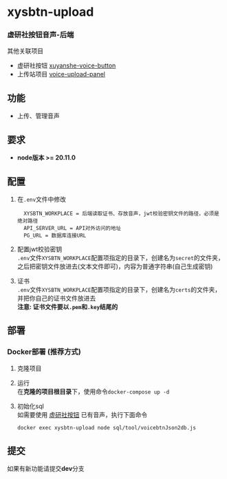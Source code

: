 # xysbtn-upload 
### 虚研社按钮音声-后端  
其他关联项目
* 虚研社按钮 [xuyanshe-voice-button](https://github.com/midou-midou/xuyanshe-voice-button)  
* 上传站项目 [voice-upload-panel](https://github.com/midou-midou/voice-upload-panel)  

## 功能
* 上传、管理音声

## 要求  
* **node版本 >= 20.11.0**  
## 配置  
1. 在`.env`文件中修改  

    ```dosini
      XYSBTN_WORKPLACE = 后端读取证书、存放音声，jwt校验密钥文件的路径，必须是绝对路径
      API_SERVER_URL = API对外访问的地址
      PG_URL = 数据库连接URL
    ```  

2. 配置jwt校验密钥  
`.env`文件`XYSBTN_WORKPLACE`配置项指定的目录下，创建名为`secret`的文件夹，之后把密钥文件放进去(文本文件即可)，内容为普通字符串(自己生成密钥)  

3. 证书  
`.env`文件`XYSBTN_WORKPLACE`配置项指定的目录下，创建名为`certs`的文件夹，并把你自己的证书文件放进去  
**注意: 证书文件要以`.pem`和`.key`结尾的**


## 部署
### Docker部署 (推荐方式)  
1. 克隆项目
2. 运行  
在**克隆的项目根目录**下，使用命令`docker-compose up -d`
3. 初始化sql  
如需要使用 [虚研社按钮](https://voice.xuyanshe.club) 已有音声，执行下面命令  

    ```sh
    docker exec xysbtn-upload node sql/tool/voicebtnJson2db.js
    ```

## 提交
如果有新功能请提交**dev**分支